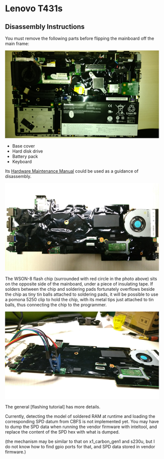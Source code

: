 # Lenovo T431s

## Disassembly Instructions

You must remove the following parts before flipping the mainboard
off the main frame:

![t431s_bc_removed](t431s_bc_removed.jpg)

* Base cover
* Hard disk drive
* Battery pack
* Keyboard

Its [Hardware Maintenance Manual](https://thinkpads.com/support/hmm/hmm_pdf/t431s_hmm_en_0c10894_02.pdf) could be used as a guidance of disassembly.

![t431s_flash_chip](t431s_flash_chip.jpg)

The WSON-8 flash chip (surrounded with red circle in the photo above)
sits on the opposite side of the mainboard, under a piece of insulating
tape. If solders between the chip and soldering pads fortunately
overflows beside the chip as tiny tin balls attached to soldering pads,
it will be possible to use a pomona 5250 clip to hold the chip, with
its metal tips just attached to tin balls, thus connecting the chip to
the programmer.

![t431s_programming](t431s_programming.jpg)

The general [flashing tutorial] has more details.

Currently, detecting the model of soldered RAM at runtime and loading
the corresponding SPD datum from CBFS is not implemented yet. You may
have to dump the SPD data when running the vendor firmware with
inteltool, and replace the content of the SPD hex with what is dumped.

(the mechanism may be similar to that on x1_carbon_gen1 and s230u, but
I do not know how to find gpio ports for that, and SPD data stored in
vendor firmware.)

[T420 / T520 / X220 / T420s / W520 common]: Sandy_Bridge_series.md
